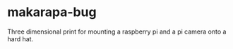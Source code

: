 # makarapa-bug
Three dimensional print for mounting a raspberry pi and a pi camera onto a hard hat.
